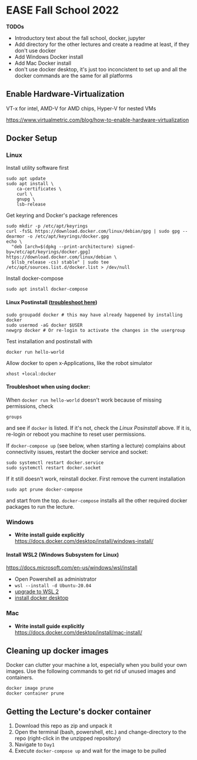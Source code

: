 # EASE Fall School 2022

**TODOs**

* Introductory text about the fall school, docker, jupyter
* Add directory for the other lectures and create a readme at least, if they don't use docker
* Add Windows Docker install
* Add Mac Docker install
* don't use docker desktop, it's just too inconcistent to set up and all the docker commands are the same for all platforms

## Enable Hardware-Virtualization

VT-x for intel, AMD-V for AMD chips, Hyper-V for nested VMs

https://www.virtualmetric.com/blog/how-to-enable-hardware-virtualization


## Docker Setup

### Linux

Install utility software first
```
sudo apt update
sudo apt install \
    ca-certificates \
    curl \
    gnupg \
    lsb-release
```
Get keyring and Docker's package references
```
sudo mkdir -p /etc/apt/keyrings
curl -fsSL https://download.docker.com/linux/debian/gpg | sudo gpg --dearmor -o /etc/apt/keyrings/docker.gpg
echo \
  "deb [arch=$(dpkg --print-architecture) signed-by=/etc/apt/keyrings/docker.gpg] https://download.docker.com/linux/debian \
  $(lsb_release -cs) stable" | sudo tee /etc/apt/sources.list.d/docker.list > /dev/null
```
Install docker-compose
```
sudo apt install docker-compose
```
#### Linux Postinstall ([troubleshoot here](https://docs.docker.com/engine/install/linux-postinstall/))
```
sudo groupadd docker # this may have already happened by installing docker
sudo usermod -aG docker $USER
newgrp docker # Or re-login to activate the changes in the usergroup
```
Test installation and postinstall with 
```
docker run hello-world
```
Allow docker to open x-Applications, like the robot simulator
```
xhost +local:docker
```
#### Troubleshoot when using docker:

When `docker run hello-world` doesn't work because of missing permissions, check
```
groups
```
and see if `docker` is listed. If it's not, check the *Linux Posinstall* above. If it is, re-login or reboot you machine to reset user permissions.

If `docker-compose up` (see below, when starting a lecture) complains about connectivity issues, restart the docker service and socket:
```
sudo systemctl restart docker.service
sudo systemctl restart docker.socket
```

If it still doesn't work, reinstall docker. First remove the current installation
```
sudo apt prune docker-compose
```
and start from the top. `docker-compose` installs all the other required docker packages to run the lecture.

### Windows
- **Write install guide explicitly** 
https://docs.docker.com/desktop/install/windows-install/

#### Install WSL2 (Windows Subsystem for Linux)
https://docs.microsoft.com/en-us/windows/wsl/install
* Open Powershell as administrator
* `wsl --install -d Ubuntu-20.04`
* [upgrade to WSL 2](https://docs.microsoft.com/en-us/windows/wsl/install-manual#step-4---download-the-linux-kernel-update-package)
* [install docker desktop](https://docs.docker.com/desktop/install/windows-install/#install-docker-desktop-on-windows)

### Mac
- **Write install guide explicitly** 
https://docs.docker.com/desktop/install/mac-install/

## Cleaning up docker images

Docker can clutter your machine a lot, especially when you build your own images. Use the following commands to get rid uf unused images and containers.
```
docker image prune
docker container prune
```

## Getting the Lecture's docker container

1. Download this repo as zip and unpack it
2. Open the terminal (bash, powershell, etc.) and change-directory to the repo (right-click in the unzipped repository)
3. Navigate to `Day1`
4. Execute `docker-compose up` and wait for the image to be pulled

